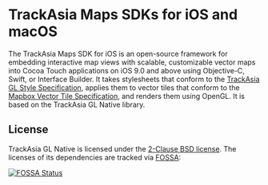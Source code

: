 # TrackAsia Maps SDKs for iOS and macOS

The TrackAsia Maps SDK for iOS is an open-source framework for embedding interactive map views with scalable, customizable vector maps into Cocoa Touch applications on iOS 9.0 and above using Objective-C, Swift, or Interface Builder. It takes stylesheets that conform to the [TrackAsia GL Style Specification](https://track-asia.com/trackasia-gl-js-docs/style-spec/), applies them to vector tiles that conform to the [Mapbox Vector Tile Specification](https://www.mapbox.com/developers/vector-tiles/), and renders them using OpenGL. It is based on the TrackAsia GL Native library.

## License

TrackAsia GL Native is licensed under the [2-Clause BSD license](LICENSE.md). The licenses of its dependencies are tracked via [FOSSA](https://app.fossa.io/projects/git%2Bhttps%3A%2F%2Fgithub.com%2Fmapbox%2Fmapbox-gl-native):

[![FOSSA Status](https://app.fossa.io/api/projects/git%2Bhttps%3A%2F%2Fgithub.com%2Fmapbox%2Fmapbox-gl-native.svg?type=large)](https://app.fossa.io/projects/git%2Bhttps%3A%2F%2Fgithub.com%2Fmapbox%2Fmapbox-gl-native)
